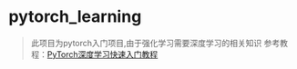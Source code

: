# pytorch_learning
> 此项目为pytorch入门项目,由于强化学习需要深度学习的相关知识
> 参考教程：[PyTorch深度学习快速入门教程](https://www.bilibili.com/video/BV1hE411t7RN?p=6&vd_source=0b5eb0b012de36c1500b604ce41d87c1)

